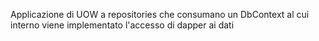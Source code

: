  Applicazione di UOW a repositories che consumano un DbContext al cui interno viene implementato l'accesso di dapper ai dati
